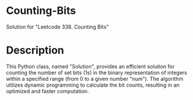 # Counting-Bits
Solution for "Leetcode 338. Counting Bits"

# Description

This Python class, named "Solution", provides an efficient solution for counting the number of set bits (1s) in the binary representation of integers within a specified range (from 0 to a given number "num"). The algorithm utilizes dynamic programming to calculate the bit counts, resulting in an optimized and faster computation.
